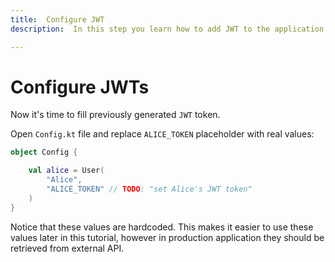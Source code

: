 ```yaml
---
title:  Configure JWT
description:  In this step you learn how to add JWT to the application.

---
```


Configure JWTs
==============

Now it's time to fill previously generated `JWT` token.

Open `Config.kt` file and replace `ALICE_TOKEN` placeholder with real values:

```kotlin
object Config {

    val alice = User(
        "Alice",
        "ALICE_TOKEN" // TODO: "set Alice's JWT token"
    )
}
```

Notice that these values are hardcoded. This makes it easier to use these values later in this tutorial, however in production application they should be retrieved from external API.


